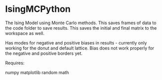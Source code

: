# IsingMCPython
The Ising Model using Monte Carlo methods.
This saves frames of data to the code folder to save results.
This saves the initial and final matrix to the workspace as well.

Has modes for negative and positive biases in results - currently only working for the donut and default lattice. Bias does not work properly for the negative and positive borders yet.

Requires:

numpy
matplotlib
random
math
